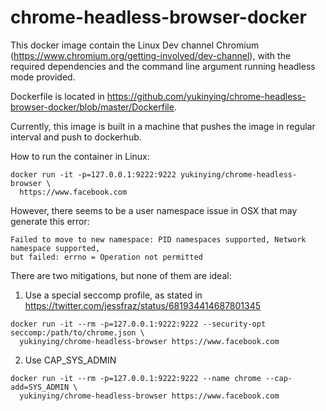 # chrome-headless-browser-docker

This docker image contain the Linux Dev channel Chromium (https://www.chromium.org/getting-involved/dev-channel), with the required dependencies and the command line argument running headless mode provided.

Dockerfile is located in https://github.com/yukinying/chrome-headless-browser-docker/blob/master/Dockerfile.

Currently, this image is built in a machine that pushes the image in regular interval and push to dockerhub. 

How to run the container in Linux:
```
docker run -it -p=127.0.0.1:9222:9222 yukinying/chrome-headless-browser \
  https://www.facebook.com
```

However, there seems to be a user namespace issue in OSX that may generate this error: 
```
Failed to move to new namespace: PID namespaces supported, Network namespace supported, 
but failed: errno = Operation not permitted
```

There are two mitigations, but none of them are ideal:

1. Use a special seccomp profile, as stated in https://twitter.com/jessfraz/status/681934414687801345
```
docker run -it --rm -p=127.0.0.1:9222:9222 --security-opt seccomp:/path/to/chrome.json \
  yukinying/chrome-headless-browser https://www.facebook.com
```

2. Use CAP_SYS_ADMIN
```
docker run -it --rm -p=127.0.0.1:9222:9222 --name chrome --cap-add=SYS_ADMIN \
  yukinying/chrome-headless-browser https://www.facebook.com
```
